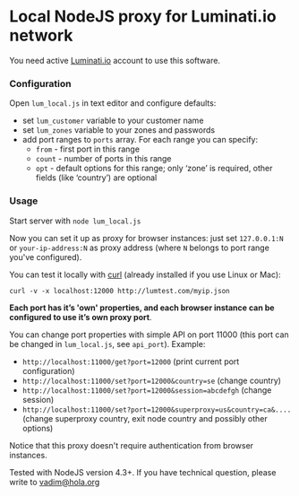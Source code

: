 # Local NodeJS proxy for Luminati.io network

You need active [Luminati.io](http://uminati.io/?cam=github) account to use this software.

### Configuration

Open `lum_local.js` in text editor and configure defaults:

* set `lum_customer` variable to your customer name
* set `lum_zones` variable to your zones and passwords
* add port ranges to `ports` array. For each range you can specify:
  * `from` - first port in this range
  * `count` - number of ports in this range
  * `opt` - default options for this range; only ‘zone’ is required, other fields (like ‘country’) are optional

### Usage

Start server with `node lum_local.js`

Now you can set it up as proxy for browser instances: just set `127.0.0.1:N` or `your-ip-address:N` as proxy address (where `N` belongs to port range you've configured).

You can test it locally with [curl](curl) (already installed if you use Linux or Mac):

```curl -v -x localhost:12000 http://lumtest.com/myip.json```

**Each port has it’s 'own' properties, and each browser instance can be configured to use it’s own proxy port**. 

You can change port properties with simple API on port 11000 (this port can be changed in `lum_local.js`, see `api_port`). Example:

* `http://localhost:11000/get?port=12000` (print current port configuration)
* `http://localhost:11000/set?port=12000&country=se` (change country)
* `http://localhost:11000/set?port=12000&session=abcdefgh` (change session)
* `http://localhost:11000/set?port=12000&superproxy=us&country=ca&....` (change superproxy country, exit node country and possibly other options)

Notice that this proxy doesn't require authentication from browser instances.

Tested with NodeJS version 4.3+. If you have technical question, please write to <vadim@hola.org>
